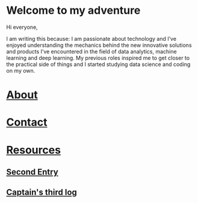 # Welcome to my adventure
Hi everyone, 

I am writing this because: I am passionate about technology and I’ve enjoyed understanding the mechanics behind the new innovative solutions and products I’ve encountered in the field of data analytics, machine learning and deep learning. 
My previous roles inspired me to get closer to the practical side of things and I started studying data science and coding on my own.

 
# [About](docs/about.md)

# [Contact](docs/contact.md)


# [Resources](docs/Resources.md)



## [Second Entry](docs/second.md)

### 

## [Captain's third log](docs/third.md)

###
